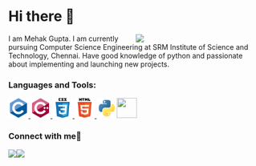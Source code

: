 # Hi there 👋

<!--
**mehak9837/mehak9837** is a ✨ _special_ ✨ repository because its `README.md` (this file) appears on your GitHub profile.
<h1 align="center">Hi 👋, I'm Mehak</h1>
<h3 align="left">I am currently pursuing Computer Science Engineering at SRMIST, Chennai. Have good knowledge of python and passionate about implementing and launching new projects.</h3>

- 📫 How to reach me [https://www.linkedin.com/in/mehak-gupta-4b260918b](https://www.linkedin.com/in/mehak-gupta-4b260918b)

Here are some ideas to get you started:

- 🔭 I’m currently working on ...
- 🌱 I’m currently learning ...
- 👯 I’m looking to collaborate on ...
- 🤔 I’m looking for help with ...
- 💬 Ask me about ...
- 📫 How to reach me: ...
- 😄 Pronouns: ...
- ⚡ Fun fact: ...
-->
<p><img align="right" src="https://octodex.github.com/images/inspectocat.jpg" width="250&quot;" style="max-width:70%;"></p>
I am Mehak Gupta. I am currently pursuing Computer Science Engineering at SRM Institute of Science and Technology, Chennai. Have good knowledge of python and passionate about implementing and launching new projects.

<h3 align="left">Languages and Tools:</h3>
<p align="left"> <a href="https://www.cprogramming.com/" target="_blank"> <img src="https://raw.githubusercontent.com/devicons/devicon/master/icons/c/c-original.svg" alt="c" width="40" height="40"/> </a> <a href="https://www.w3schools.com/cpp/" target="_blank"> <img src="https://raw.githubusercontent.com/devicons/devicon/master/icons/cplusplus/cplusplus-original.svg" alt="cplusplus" width="40" height="40"/> </a> <a href="https://www.w3schools.com/css/" target="_blank"> <img src="https://raw.githubusercontent.com/devicons/devicon/master/icons/css3/css3-original-wordmark.svg" alt="css3" width="40" height="40"/> </a> <a href="https://www.w3.org/html/" target="_blank"> <img src="https://raw.githubusercontent.com/devicons/devicon/master/icons/html5/html5-original-wordmark.svg" alt="html5" width="40" height="40"/> </a> <a href="https://www.python.org" target="_blank"> <img src="https://raw.githubusercontent.com/devicons/devicon/master/icons/python/python-original.svg" alt="python" width="40" height="40"/></a><img src="https://upload.wikimedia.org/wikipedia/commons/9/9a/Visual_Studio_Code_1.35_icon.svg" width="40" height="40"></p>
<h3 align="left">Connect with me🤝</h3>
<p><a href="https://www.linkedin.com/in/mehak-gupta-4b260918b"><img src="https://img.icons8.com/color/48/000000/linkedin.png" width="6%"/></a><a href="https://github.com/mehak9837"><img src="https://img.icons8.com/fluent/48/000000/github.png" width="6%"/>
  </a></p>

